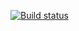 [![Build status](https://ci.appveyor.com/api/projects/status/chske868gld2828f?svg=true)](https://ci.appveyor.com/project/maks38750/2-2-selenide)